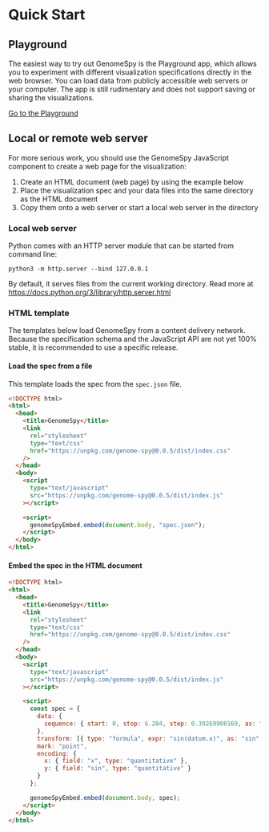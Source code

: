 # Quick Start

## Playground

The easiest way to try out GenomeSpy is the Playground app, which allows you
to experiment with different visualization specifications directly in the web
browser. You can load data from publicly accessible web servers or your
computer. The app is still rudimentary and does not support saving or sharing
the visualizations.

<a href="https://genomespy.app/playground/" target="_blank">Go to the Playground</a>

## Local or remote web server

For more serious work, you should use the GenomeSpy JavaScript component to
create a web page for the visualization:

1. Create an HTML document (web page) by using the example below
2. Place the visualization spec and your data files into the same directory
   as the HTML document
3. Copy them onto a web server or start a local web server in the directory

### Local web server

Python comes with an HTTP server module that can be started from command
line:

```
python3 -m http.server --bind 127.0.0.1
```

By default, it serves files from the current working directory.
Read more at https://docs.python.org/3/library/http.server.html

### HTML template

The templates below load GenomeSpy from a content delivery network. Because
the specification schema and the JavaScript API are not yet 100% stable, it is
recommended to use a specific release.

#### Load the spec from a file

This template loads the spec from the `spec.json` file.

```html
<!DOCTYPE html>
<html>
  <head>
    <title>GenomeSpy</title>
    <link
      rel="stylesheet"
      type="text/css"
      href="https://unpkg.com/genome-spy@0.0.5/dist/index.css"
    />
  </head>
  <body>
    <script
      type="text/javascript"
      src="https://unpkg.com/genome-spy@0.0.5/dist/index.js"
    ></script>

    <script>
      genomeSpyEmbed.embed(document.body, "spec.json");
    </script>
  </body>
</html>
```

#### Embed the spec in the HTML document

```html
<!DOCTYPE html>
<html>
  <head>
    <title>GenomeSpy</title>
    <link
      rel="stylesheet"
      type="text/css"
      href="https://unpkg.com/genome-spy@0.0.5/dist/index.css"
    />
  </head>
  <body>
    <script
      type="text/javascript"
      src="https://unpkg.com/genome-spy@0.0.5/dist/index.js"
    ></script>

    <script>
      const spec = {
        data: {
          sequence: { start: 0, stop: 6.284, step: 0.39269908169, as: "x" }
        },
        transform: [{ type: "formula", expr: "sin(datum.x)", as: "sin" }],
        mark: "point",
        encoding: {
          x: { field: "x", type: "quantitative" },
          y: { field: "sin", type: "quantitative" }
        }
      };

      genomeSpyEmbed.embed(document.body, spec);
    </script>
  </body>
</html>
```
